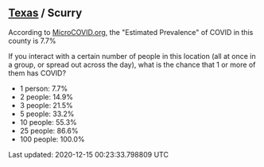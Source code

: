 
## [Texas](/united-states/texas) / Scurry

According to [MicroCOVID.org](http://microcovid.org),
the "Estimated Prevalence" of COVID in this county is 7.7%

If you interact with a certain number of people in this location
(all at once in a group, or spread out across the day), what is the chance that
1 or more of them has COVID?

- 1 person: 7.7%
- 2 people: 14.9%
- 3 people: 21.5%
- 5 people: 33.2%
- 10 people: 55.3%
- 25 people: 86.6%
- 100 people: 100.0%

Last updated: 2020-12-15 00:23:33.798809 UTC
